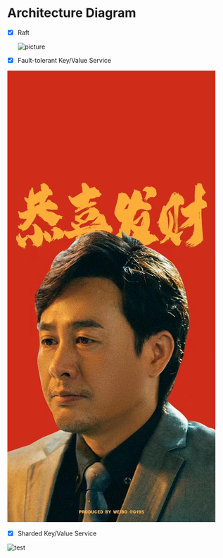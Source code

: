 # Architecture Diagram

- [x] Raft

  ![picture](https://user-images.githubusercontent.com/81071995/218274231-cec7947c-e719-4923-aaf4-63c59bdcc679.svg)

- [x] Fault-tolerant Key/Value Service

![test](image_readme/test.jpg)

- [x] Sharded Key/Value Service

![test](https://raw.githubusercontent.com/Scostifile/lab/feature/acheiveShardKV/image_readme/test2.jpg)
